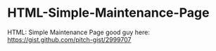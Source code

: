 # HTML-Simple-Maintenance-Page
HTML: Simple Maintenance Page
good guy here: https://gist.github.com/pitch-gist/2999707
